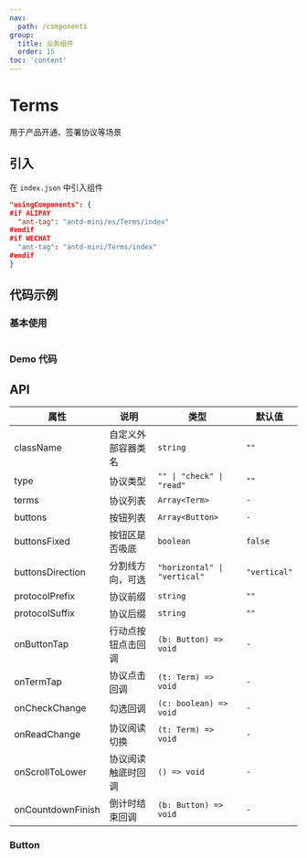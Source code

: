 ```yaml
---
nav:
  path: /components
group:
  title: 业务组件
  order: 15
toc: 'content'
---
```


# Terms

用于产品开通、签署协议等场景

## 引入

在 `index.json` 中引入组件

```json
"usingComponents": {
#if ALIPAY
  "ant-tag": "antd-mini/es/Terms/index"
#endif
#if WECHAT
  "ant-tag": "antd-mini/Terms/index"
#endif
}
```

## 代码示例

### 基本使用

```xml

```

### Demo 代码

<code src='../../demo/pages/Terms/index'></code>

## API

| 属性              | 说明               | 类型                         | 默认值       |
| ----------------- | ------------------ | ---------------------------- | ------------ |
| className         | 自定义外部容器类名 | `string`                     | `""`         |
| type              | 协议类型           | `"" \| "check" \| "read"`    | `""`         |
| terms             | 协议列表           | `Array<Term>`                | `-`          |
| buttons           | 按钮列表           | `Array<Button>`              | `-`          |
| buttonsFixed      | 按钮区是否吸底     | `boolean`                    | `false`      |
| buttonsDirection  | 分割线方向，可选   | `"horizontal" \| "vertical"` | `"vertical"` |
| protocolPrefix    | 协议前缀           | `string`                     | `""`         |
| protocolSuffix    | 协议后缀           | `string`                     | `""`         |
| onButtonTap       | 行动点按钮点击回调 | `(b: Button) => void`        | `-`          |
| onTermTap         | 协议点击回调       | `(t: Term) => void`          | `-`          |
| onCheckChange     | 勾选回调           | `(c: boolean) => void`       | `-`          |
| onReadChange      | 协议阅读切换       | `(t: Term) => void`          | `-`          |
| onScrollToLower   | 协议阅读触底时回调 | `() => void`                 | `-`          |
| onCountdownFinish | 倒计时结束回调     | `(b: Button) => void`        | `-`          |

### Button


